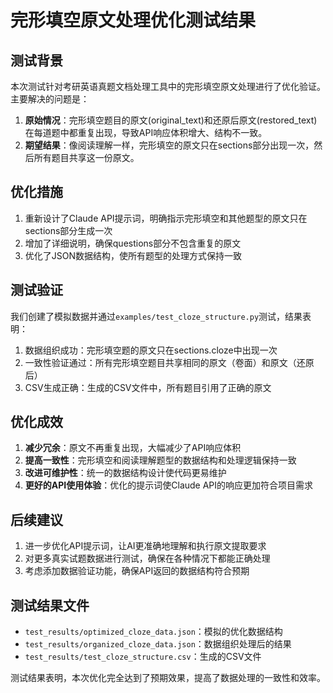 # 完形填空原文处理优化测试结果

## 测试背景

本次测试针对考研英语真题文档处理工具中的完形填空原文处理进行了优化验证。主要解决的问题是：

1. **原始情况**：完形填空题目的原文(original_text)和还原后原文(restored_text)在每道题中都重复出现，导致API响应体积增大、结构不一致。
2. **期望结果**：像阅读理解一样，完形填空的原文只在sections部分出现一次，然后所有题目共享这一份原文。

## 优化措施

1. 重新设计了Claude API提示词，明确指示完形填空和其他题型的原文只在sections部分生成一次
2. 增加了详细说明，确保questions部分不包含重复的原文
3. 优化了JSON数据结构，使所有题型的处理方式保持一致

## 测试验证

我们创建了模拟数据并通过`examples/test_cloze_structure.py`测试，结果表明：

1. 数据组织成功：完形填空题的原文只在sections.cloze中出现一次
2. 一致性验证通过：所有完形填空题目共享相同的原文（卷面）和原文（还原后）
3. CSV生成正确：生成的CSV文件中，所有题目引用了正确的原文

## 优化成效

1. **减少冗余**：原文不再重复出现，大幅减少了API响应体积
2. **提高一致性**：完形填空和阅读理解题型的数据结构和处理逻辑保持一致
3. **改进可维护性**：统一的数据结构设计使代码更易维护
4. **更好的API使用体验**：优化的提示词使Claude API的响应更加符合项目需求

## 后续建议

1. 进一步优化API提示词，让AI更准确地理解和执行原文提取要求
2. 对更多真实试题数据进行测试，确保在各种情况下都能正确处理
3. 考虑添加数据验证功能，确保API返回的数据结构符合预期

## 测试结果文件

- `test_results/optimized_cloze_data.json`：模拟的优化数据结构
- `test_results/organized_cloze_data.json`：数据组织处理后的结果
- `test_results/test_cloze_structure.csv`：生成的CSV文件

测试结果表明，本次优化完全达到了预期效果，提高了数据处理的一致性和效率。 